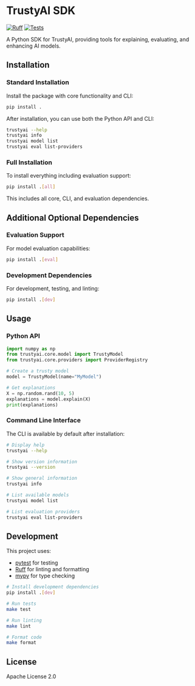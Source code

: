 # TrustyAI SDK

[![Ruff](https://github.com/trustyai-explainability/trustyai-sdk/actions/workflows/ruff.yml/badge.svg)](https://github.com/trustyai-explainability/trustyai-sdk/actions/workflows/ruff.yml)
[![Tests](https://github.com/trustyai-explainability/trustyai-sdk/actions/workflows/pytest.yml/badge.svg)](https://github.com/trustyai-explainability/trustyai-sdk/actions/workflows/pytest.yml)

A Python SDK for TrustyAI, providing tools for explaining, evaluating, and enhancing AI models.

## Installation

### Standard Installation

Install the package with core functionality and CLI:

```bash
pip install .
```

After installation, you can use both the Python API and CLI:

```bash
trustyai --help
trustyai info
trustyai model list
trustyai eval list-providers
```

### Full Installation

To install everything including evaluation support:

```bash
pip install .[all]
```

This includes all core, CLI, and evaluation dependencies.

## Additional Optional Dependencies

### Evaluation Support

For model evaluation capabilities:

```bash
pip install .[eval]
```

### Development Dependencies

For development, testing, and linting:

```bash
pip install .[dev]
```

## Usage

### Python API

```python
import numpy as np
from trustyai.core.model import TrustyModel
from trustyai.core.providers import ProviderRegistry

# Create a trusty model
model = TrustyModel(name="MyModel")

# Get explanations
X = np.random.rand(10, 5)
explanations = model.explain(X)
print(explanations)
```

### Command Line Interface

The CLI is available by default after installation:

```bash
# Display help
trustyai --help

# Show version information
trustyai --version

# Show general information
trustyai info

# List available models
trustyai model list

# List evaluation providers
trustyai eval list-providers
```

## Development

This project uses:
- [pytest](https://docs.pytest.org/) for testing
- [Ruff](https://github.com/astral-sh/ruff) for linting and formatting
- [mypy](https://mypy.readthedocs.io/) for type checking

```bash
# Install development dependencies
pip install .[dev]

# Run tests
make test

# Run linting
make lint

# Format code
make format
```

## License

Apache License 2.0